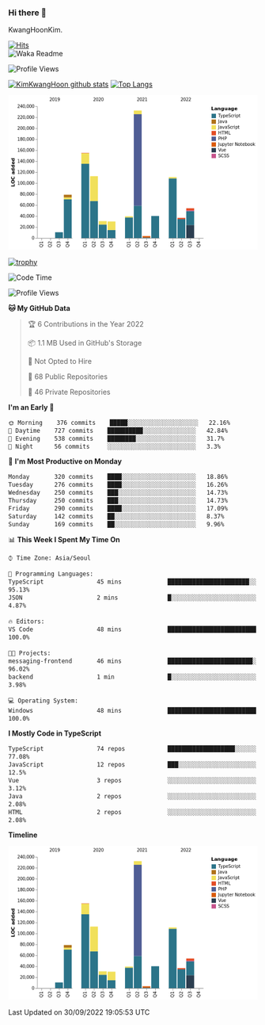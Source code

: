### Hi there 👋

KwangHoonKim.

[![Hits](https://hits.seeyoufarm.com/api/count/incr/badge.svg?url=https%3A%2F%2Fgithub.com%2Frhkdgns95)](https://hits.seeyoufarm.com)  
![Waka Readme](https://github.com/rhkdgns95/rhkdgns95/workflows/Waka%20Readme/badge.svg)

![Profile Views](http://img.shields.io/badge/Profile%20Views-0-blue)

[![KimKwangHoon github stats](https://github-readme-stats.vercel.app/api?username=rhkdgns95&show_icons=true)](https://github.com/rhkdgns95/github-readme-stats)   [![Top Langs](https://github-readme-stats.vercel.app/api/top-langs/?username=rhkdgns95&layout=compact)](https://github.com/rhkdgns95/github-readme-stats)   


![Chart not found](https://raw.githubusercontent.com/rhkdgns95/rhkdgns95/master/charts/bar_graph.png) 

[![trophy](https://github-profile-trophy.vercel.app/?username=rhkdgns95)](https://github.com/rhkdgns95/github-profile-trophy)

<!--START_SECTION:waka-->
![Code Time](http://img.shields.io/badge/Code%20Time-3%2C285%20hrs%207%20mins-blue)

![Profile Views](http://img.shields.io/badge/Profile%20Views-2-blue)

**🐱 My GitHub Data** 

> 🏆 6 Contributions in the Year 2022
 > 
> 📦 1.1 MB Used in GitHub's Storage 
 > 
> 🚫 Not Opted to Hire
 > 
> 📜 68 Public Repositories 
 > 
> 🔑 46 Private Repositories  
 > 
**I'm an Early 🐤** 

```text
🌞 Morning    376 commits    █████░░░░░░░░░░░░░░░░░░░░   22.16% 
🌆 Daytime    727 commits    ██████████░░░░░░░░░░░░░░░   42.84% 
🌃 Evening    538 commits    ████████░░░░░░░░░░░░░░░░░   31.7% 
🌙 Night      56 commits     ░░░░░░░░░░░░░░░░░░░░░░░░░   3.3%

```
📅 **I'm Most Productive on Monday** 

```text
Monday       320 commits    ████░░░░░░░░░░░░░░░░░░░░░   18.86% 
Tuesday      276 commits    ████░░░░░░░░░░░░░░░░░░░░░   16.26% 
Wednesday    250 commits    ███░░░░░░░░░░░░░░░░░░░░░░   14.73% 
Thursday     250 commits    ███░░░░░░░░░░░░░░░░░░░░░░   14.73% 
Friday       290 commits    ████░░░░░░░░░░░░░░░░░░░░░   17.09% 
Saturday     142 commits    ██░░░░░░░░░░░░░░░░░░░░░░░   8.37% 
Sunday       169 commits    ██░░░░░░░░░░░░░░░░░░░░░░░   9.96%

```


📊 **This Week I Spent My Time On** 

```text
⌚︎ Time Zone: Asia/Seoul

💬 Programming Languages: 
TypeScript               45 mins             ███████████████████████░░   95.13% 
JSON                     2 mins              █░░░░░░░░░░░░░░░░░░░░░░░░   4.87%

🔥 Editors: 
VS Code                  48 mins             █████████████████████████   100.0%

🐱‍💻 Projects: 
messaging-frontend       46 mins             ████████████████████████░   96.02% 
backend                  1 min               █░░░░░░░░░░░░░░░░░░░░░░░░   3.98%

💻 Operating System: 
Windows                  48 mins             █████████████████████████   100.0%

```

**I Mostly Code in TypeScript** 

```text
TypeScript               74 repos            ███████████████████░░░░░░   77.08% 
JavaScript               12 repos            ███░░░░░░░░░░░░░░░░░░░░░░   12.5% 
Vue                      3 repos             ░░░░░░░░░░░░░░░░░░░░░░░░░   3.12% 
Java                     2 repos             ░░░░░░░░░░░░░░░░░░░░░░░░░   2.08% 
HTML                     2 repos             ░░░░░░░░░░░░░░░░░░░░░░░░░   2.08%

```


**Timeline**

![Chart not found](https://raw.githubusercontent.com/rhkdgns95/rhkdgns95/master/charts/bar_graph.png) 


 Last Updated on 30/09/2022 19:05:53 UTC
<!--END_SECTION:waka-->
